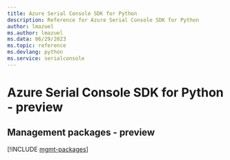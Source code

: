 ```yaml
---
title: Azure Serial Console SDK for Python
description: Reference for Azure Serial Console SDK for Python
author: lmazuel
ms.author: lmazuel
ms.data: 06/29/2023
ms.topic: reference
ms.devlang: python
ms.service: serialconsole
---
```

# Azure Serial Console SDK for Python - preview

## Management packages - preview
[!INCLUDE [mgmt-packages](serial-console-mgmt-index.md)]